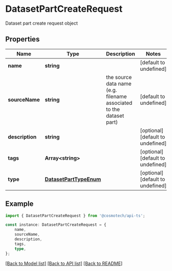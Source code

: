 # DatasetPartCreateRequest

Dataset part create request object

## Properties

Name | Type | Description | Notes
------------ | ------------- | ------------- | -------------
**name** | **string** |  | [default to undefined]
**sourceName** | **string** | the source data name (e.g. filename associated to the dataset part) | [default to undefined]
**description** | **string** |  | [optional] [default to undefined]
**tags** | **Array&lt;string&gt;** |  | [optional] [default to undefined]
**type** | [**DatasetPartTypeEnum**](DatasetPartTypeEnum.md) |  | [optional] [default to undefined]

## Example

```typescript
import { DatasetPartCreateRequest } from '@cosmotech/api-ts';

const instance: DatasetPartCreateRequest = {
    name,
    sourceName,
    description,
    tags,
    type,
};
```

[[Back to Model list]](../README.md#documentation-for-models) [[Back to API list]](../README.md#documentation-for-api-endpoints) [[Back to README]](../README.md)
